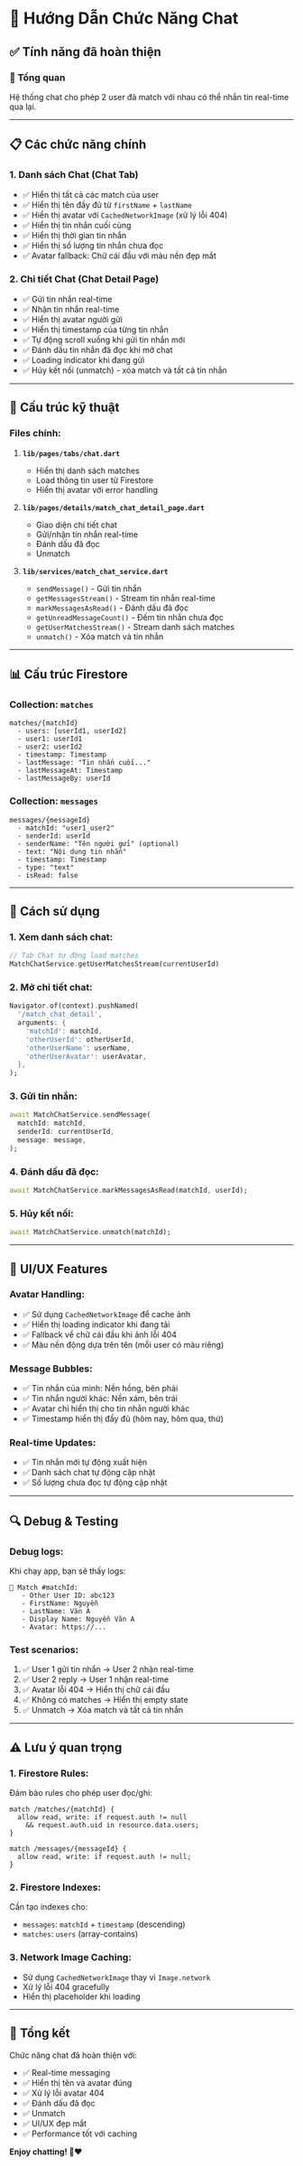 # 📱 Hướng Dẫn Chức Năng Chat

## ✅ Tính năng đã hoàn thiện

### 🎯 Tổng quan
Hệ thống chat cho phép 2 user đã match với nhau có thể nhắn tin real-time qua lại.

---

## 📋 Các chức năng chính

### 1. **Danh sách Chat (Chat Tab)**
- ✅ Hiển thị tất cả các match của user
- ✅ Hiển thị tên đầy đủ từ `firstName` + `lastName`
- ✅ Hiển thị avatar với `CachedNetworkImage` (xử lý lỗi 404)
- ✅ Hiển thị tin nhắn cuối cùng
- ✅ Hiển thị thời gian tin nhắn
- ✅ Hiển thị số lượng tin nhắn chưa đọc
- ✅ Avatar fallback: Chữ cái đầu với màu nền đẹp mắt

### 2. **Chi tiết Chat (Chat Detail Page)**
- ✅ Gửi tin nhắn real-time
- ✅ Nhận tin nhắn real-time
- ✅ Hiển thị avatar người gửi
- ✅ Hiển thị timestamp của từng tin nhắn
- ✅ Tự động scroll xuống khi gửi tin nhắn mới
- ✅ Đánh dấu tin nhắn đã đọc khi mở chat
- ✅ Loading indicator khi đang gửi
- ✅ Hủy kết nối (unmatch) - xóa match và tất cả tin nhắn

---

## 🔧 Cấu trúc kỹ thuật

### **Files chính:**

1. **`lib/pages/tabs/chat.dart`**
   - Hiển thị danh sách matches
   - Load thông tin user từ Firestore
   - Hiển thị avatar với error handling

2. **`lib/pages/details/match_chat_detail_page.dart`**
   - Giao diện chi tiết chat
   - Gửi/nhận tin nhắn real-time
   - Đánh dấu đã đọc
   - Unmatch

3. **`lib/services/match_chat_service.dart`**
   - `sendMessage()` - Gửi tin nhắn
   - `getMessagesStream()` - Stream tin nhắn real-time
   - `markMessagesAsRead()` - Đánh dấu đã đọc
   - `getUnreadMessageCount()` - Đếm tin nhắn chưa đọc
   - `getUserMatchesStream()` - Stream danh sách matches
   - `unmatch()` - Xóa match và tin nhắn

---

## 📊 Cấu trúc Firestore

### **Collection: `matches`**
```
matches/{matchId}
  - users: [userId1, userId2]
  - user1: userId1
  - user2: userId2
  - timestamp: Timestamp
  - lastMessage: "Tin nhắn cuối..."
  - lastMessageAt: Timestamp
  - lastMessageBy: userId
```

### **Collection: `messages`**
```
messages/{messageId}
  - matchId: "user1_user2"
  - senderId: userId
  - senderName: "Tên người gửi" (optional)
  - text: "Nội dung tin nhắn"
  - timestamp: Timestamp
  - type: "text"
  - isRead: false
```

---

## 🚀 Cách sử dụng

### **1. Xem danh sách chat:**
```dart
// Tab Chat tự động load matches
MatchChatService.getUserMatchesStream(currentUserId)
```

### **2. Mở chi tiết chat:**
```dart
Navigator.of(context).pushNamed(
  '/match_chat_detail',
  arguments: {
    'matchId': matchId,
    'otherUserId': otherUserId,
    'otherUserName': userName,
    'otherUserAvatar': userAvatar,
  },
);
```

### **3. Gửi tin nhắn:**
```dart
await MatchChatService.sendMessage(
  matchId: matchId,
  senderId: currentUserId,
  message: message,
);
```

### **4. Đánh dấu đã đọc:**
```dart
await MatchChatService.markMessagesAsRead(matchId, userId);
```

### **5. Hủy kết nối:**
```dart
await MatchChatService.unmatch(matchId);
```

---

## 🎨 UI/UX Features

### **Avatar Handling:**
- ✅ Sử dụng `CachedNetworkImage` để cache ảnh
- ✅ Hiển thị loading indicator khi đang tải
- ✅ Fallback về chữ cái đầu khi ảnh lỗi 404
- ✅ Màu nền động dựa trên tên (mỗi user có màu riêng)

### **Message Bubbles:**
- ✅ Tin nhắn của mình: Nền hồng, bên phải
- ✅ Tin nhắn người khác: Nền xám, bên trái
- ✅ Avatar chỉ hiển thị cho tin nhắn người khác
- ✅ Timestamp hiển thị đầy đủ (hôm nay, hôm qua, thứ)

### **Real-time Updates:**
- ✅ Tin nhắn mới tự động xuất hiện
- ✅ Danh sách chat tự động cập nhật
- ✅ Số lượng chưa đọc tự động cập nhật

---

## 🔍 Debug & Testing

### **Debug logs:**
Khi chạy app, bạn sẽ thấy logs:
```
👤 Match #matchId:
   - Other User ID: abc123
   - FirstName: Nguyễn
   - LastName: Văn A
   - Display Name: Nguyễn Văn A
   - Avatar: https://...
```

### **Test scenarios:**
1. ✅ User 1 gửi tin nhắn → User 2 nhận real-time
2. ✅ User 2 reply → User 1 nhận real-time
3. ✅ Avatar lỗi 404 → Hiển thị chữ cái đầu
4. ✅ Không có matches → Hiển thị empty state
5. ✅ Unmatch → Xóa match và tất cả tin nhắn

---

## ⚠️ Lưu ý quan trọng

### **1. Firestore Rules:**
Đảm bảo rules cho phép user đọc/ghi:
```
match /matches/{matchId} {
  allow read, write: if request.auth != null 
    && request.auth.uid in resource.data.users;
}

match /messages/{messageId} {
  allow read, write: if request.auth != null;
}
```

### **2. Firestore Indexes:**
Cần tạo indexes cho:
- `messages`: `matchId` + `timestamp` (descending)
- `matches`: `users` (array-contains)

### **3. Network Image Caching:**
- Sử dụng `CachedNetworkImage` thay vì `Image.network`
- Xử lý lỗi 404 gracefully
- Hiển thị placeholder khi loading

---

## 🎉 Tổng kết

Chức năng chat đã hoàn thiện với:
- ✅ Real-time messaging
- ✅ Hiển thị tên và avatar đúng
- ✅ Xử lý lỗi avatar 404
- ✅ Đánh dấu đã đọc
- ✅ Unmatch
- ✅ UI/UX đẹp mắt
- ✅ Performance tốt với caching

**Enjoy chatting! 💬❤️**

